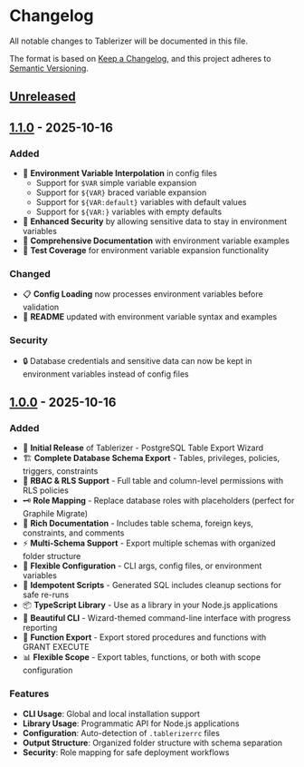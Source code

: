 # Changelog

All notable changes to Tablerizer will be documented in this file.

The format is based on [Keep a Changelog](https://keepachangelog.com/en/1.0.0/),
and this project adheres to [Semantic Versioning](https://semver.org/spec/v2.0.0.html).

## [Unreleased]

## [1.1.0] - 2025-10-16

### Added
- 🎯 **Environment Variable Interpolation** in config files
  - Support for `$VAR` simple variable expansion
  - Support for `${VAR}` braced variable expansion  
  - Support for `${VAR:default}` variables with default values
  - Support for `${VAR:}` variables with empty defaults
- 🔐 **Enhanced Security** by allowing sensitive data to stay in environment variables
- 📝 **Comprehensive Documentation** with environment variable examples
- 🧪 **Test Coverage** for environment variable expansion functionality

### Changed
- 📋 **Config Loading** now processes environment variables before validation
- 📖 **README** updated with environment variable syntax and examples

### Security
- 🔒 Database credentials and sensitive data can now be kept in environment variables instead of config files

## [1.0.0] - 2025-10-16

### Added
- 🎲 **Initial Release** of Tablerizer - PostgreSQL Table Export Wizard
- 🏗️ **Complete Database Schema Export** - Tables, privileges, policies, triggers, constraints
- 🔐 **RBAC & RLS Support** - Full table and column-level permissions with RLS policies
- 🗝️ **Role Mapping** - Replace database roles with placeholders (perfect for Graphile Migrate)
- 📝 **Rich Documentation** - Includes table schema, foreign keys, constraints, and comments
- ⚡ **Multi-Schema Support** - Export multiple schemas with organized folder structure
- 🔧 **Flexible Configuration** - CLI args, config files, or environment variables
- 🧹 **Idempotent Scripts** - Generated SQL includes cleanup sections for safe re-runs
- 📦 **TypeScript Library** - Use as a library in your Node.js applications
- 🎨 **Beautiful CLI** - Wizard-themed command-line interface with progress reporting
- 🔮 **Function Export** - Export stored procedures and functions with GRANT EXECUTE
- 📊 **Flexible Scope** - Export tables, functions, or both with scope configuration

### Features
- **CLI Usage**: Global and local installation support
- **Library Usage**: Programmatic API for Node.js applications
- **Configuration**: Auto-detection of `.tablerizerrc` files
- **Output Structure**: Organized folder structure with schema separation
- **Security**: Role mapping for safe deployment workflows

[Unreleased]: https://github.com/GRINN-dev/tablerizer/compare/v1.1.0...HEAD
[1.1.0]: https://github.com/GRINN-dev/tablerizer/compare/v1.0.0...v1.1.0
[1.0.0]: https://github.com/GRINN-dev/tablerizer/releases/tag/v1.0.0